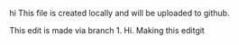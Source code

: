 hi
This file is created locally and will be uploaded to github.


This edit is made via branch 1.
Hi. Making this editgit 

